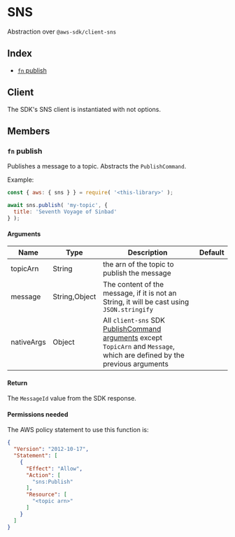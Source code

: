 # SNS

Abstraction over `@aws-sdk/client-sns`

## Index
- [`fn` publish](#fn-publish)

## Client

The SDK's SNS client is instantiated with not options.

## Members

### `fn` publish

Publishes a message to a topic. Abstracts the `PublishCommand`.

Example:
```js
const { aws: { sns } } = require( '<this-library>' );

await sns.publish( 'my-topic', {
  title: 'Seventh Voyage of Sinbad'
} );
```

#### Arguments

|Name|Type|Description|Default|
|---|---|---|---|
|topicArn|String|the arn of the topic to publish the message||
|message|String,Object|The content of the message, if it is not an String, it will be cast using `JSON.stringify`||
|nativeArgs|Object|All `client-sns` SDK [PublishCommand arguments](#https://docs.aws.amazon.com/AWSJavaScriptSDK/v3/latest/Package/-aws-sdk-client-sns/Class/PublishCommand/) except `TopicArn` and `Message`, which are defined by the previous arguments||

#### Return

The `MessageId` value from the SDK response.

#### Permissions needed

The AWS policy statement to use this function is:

```json
{
  "Version": "2012-10-17",
  "Statement": [
    {
      "Effect": "Allow",
      "Action": [
        "sns:Publish"
      ],
      "Resource": [
        "<topic arn>"
      ]
    }
  ]
}
```
